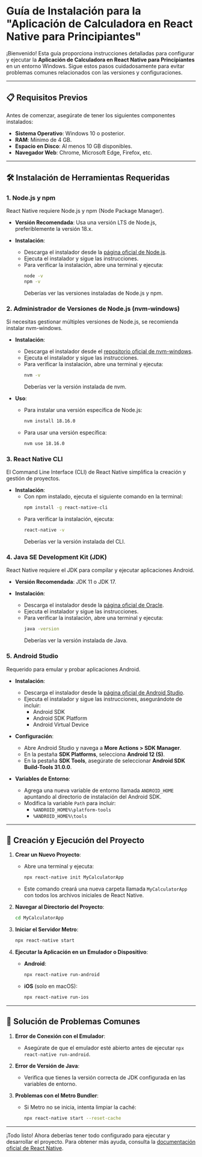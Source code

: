 # Guía de Instalación para la "Aplicación de Calculadora en React Native para Principiantes"

¡Bienvenido! Esta guía proporciona instrucciones detalladas para configurar y ejecutar la **Aplicación de Calculadora en React Native para Principiantes** en un entorno Windows. Sigue estos pasos cuidadosamente para evitar problemas comunes relacionados con las versiones y configuraciones.

---

## 📋 Requisitos Previos

Antes de comenzar, asegúrate de tener los siguientes componentes instalados:

- **Sistema Operativo**: Windows 10 o posterior.
- **RAM**: Mínimo de 4 GB.
- **Espacio en Disco**: Al menos 10 GB disponibles.
- **Navegador Web**: Chrome, Microsoft Edge, Firefox, etc.

---

## 🛠️ Instalación de Herramientas Requeridas

### 1. **Node.js y npm**

React Native requiere Node.js y npm (Node Package Manager).

- **Versión Recomendada**: Usa una versión LTS de Node.js, preferiblemente la versión 18.x.

- **Instalación**:
  - Descarga el instalador desde la [página oficial de Node.js](https://nodejs.org/).
  - Ejecuta el instalador y sigue las instrucciones.
  - Para verificar la instalación, abre una terminal y ejecuta:
    ```bash
    node -v
    npm -v
    ```
    Deberías ver las versiones instaladas de Node.js y npm.

### 2. **Administrador de Versiones de Node.js (nvm-windows)**

Si necesitas gestionar múltiples versiones de Node.js, se recomienda instalar nvm-windows.

- **Instalación**:
  - Descarga el instalador desde el [repositorio oficial de nvm-windows](https://github.com/coreybutler/nvm-windows/releases).
  - Ejecuta el instalador y sigue las instrucciones.
  - Para verificar la instalación, abre una terminal y ejecuta:
    ```bash
    nvm -v
    ```
    Deberías ver la versión instalada de nvm.

- **Uso**:
  - Para instalar una versión específica de Node.js:
    ```bash
    nvm install 18.16.0
    ```
  - Para usar una versión específica:
    ```bash
    nvm use 18.16.0
    ```

### 3. **React Native CLI**

El Command Line Interface (CLI) de React Native simplifica la creación y gestión de proyectos.

- **Instalación**:
  - Con npm instalado, ejecuta el siguiente comando en la terminal:
    ```bash
    npm install -g react-native-cli
    ```
  - Para verificar la instalación, ejecuta:
    ```bash
    react-native -v
    ```
    Deberías ver la versión instalada del CLI.

### 4. **Java SE Development Kit (JDK)**

React Native requiere el JDK para compilar y ejecutar aplicaciones Android.

- **Versión Recomendada**: JDK 11 o JDK 17.

- **Instalación**:
  - Descarga el instalador desde la [página oficial de Oracle](https://www.oracle.com/java/technologies/javase-jdk11-downloads.html).
  - Ejecuta el instalador y sigue las instrucciones.
  - Para verificar la instalación, abre una terminal y ejecuta:
    ```bash
    java -version
    ```
    Deberías ver la versión instalada de Java.

### 5. **Android Studio**

Requerido para emular y probar aplicaciones Android.

- **Instalación**:
  - Descarga el instalador desde la [página oficial de Android Studio](https://developer.android.com/studio).
  - Ejecuta el instalador y sigue las instrucciones, asegurándote de incluir:
    - Android SDK
    - Android SDK Platform
    - Android Virtual Device

- **Configuración**:
  - Abre Android Studio y navega a **More Actions > SDK Manager**.
  - En la pestaña **SDK Platforms**, selecciona **Android 12 (S)**.
  - En la pestaña **SDK Tools**, asegúrate de seleccionar **Android SDK Build-Tools 31.0.0**.

- **Variables de Entorno**:
  - Agrega una nueva variable de entorno llamada `ANDROID_HOME` apuntando al directorio de instalación del Android SDK.
  - Modifica la variable `Path` para incluir:
    - `%ANDROID_HOME%\platform-tools`
    - `%ANDROID_HOME%\tools`

---

## 🚀 Creación y Ejecución del Proyecto

1. **Crear un Nuevo Proyecto**:
   - Abre una terminal y ejecuta:
     ```bash
     npx react-native init MyCalculatorApp
     ```
   - Este comando creará una nueva carpeta llamada `MyCalculatorApp` con todos los archivos iniciales de React Native.

2. **Navegar al Directorio del Proyecto**:
   ```bash
   cd MyCalculatorApp
   ```

3. **Iniciar el Servidor Metro**:
   ```bash
   npx react-native start
   ```

4. **Ejecutar la Aplicación en un Emulador o Dispositivo**:
   - **Android**:
     ```bash
     npx react-native run-android
     ```
   - **iOS** (solo en macOS):
     ```bash
     npx react-native run-ios
     ```

---

## 🔧 Solución de Problemas Comunes

1. **Error de Conexión con el Emulador**:
   - Asegúrate de que el emulador esté abierto antes de ejecutar `npx react-native run-android`.

2. **Error de Versión de Java**:
   - Verifica que tienes la versión correcta de JDK configurada en las variables de entorno.

3. **Problemas con el Metro Bundler**:
   - Si Metro no se inicia, intenta limpiar la caché:
     ```bash
     npx react-native start --reset-cache
     ```

---

¡Todo listo! Ahora deberías tener todo configurado para ejecutar y desarrollar el proyecto. Para obtener más ayuda, consulta la [documentación oficial de React Native](https://reactnative.dev/docs/getting-started).
